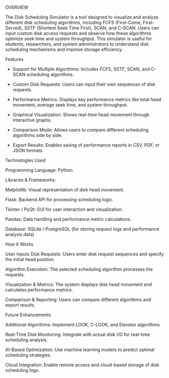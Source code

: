 OVERVIEW

The Disk Scheduling Simulator is a tool designed to visualize and analyze different disk scheduling algorithms, including FCFS (First-Come, First-Served), SSTF (Shortest Seek Time First), SCAN, and C-SCAN. Users can input custom disk access   requests and observe how these algorithms optimize seek time and system throughput. This simulator is useful for students, researchers, and system administrators to understand disk scheduling mechanisms and improve storage efficiency.

Features

 - Support for Multiple Algorithms: Includes FCFS, SSTF, SCAN, and C-SCAN scheduling algorithms.

 - Custom Disk Requests: Users can input their own sequences of disk requests.

 - Performance Metrics: Displays key performance metrics like total head movement, average seek time, and system throughput.

 - Graphical Visualization: Shows real-time head movement through interactive graphs.

 - Comparison Mode: Allows users to compare different scheduling algorithms side by side.

 - Export Results: Enables saving of performance reports in CSV, PDF, or JSON formats.

Technologies Used

Programming Language: Python

Libraries & Frameworks:

Matplotlib: Visual representation of disk head movement.

Flask: Backend API for processing scheduling logic.

Tkinter / PyQt: GUI for user interaction and visualization.

Pandas: Data handling and performance metric calculations.

Database: SQLite / PostgreSQL (for storing request logs and performance analysis data)

How It Works

User Inputs Disk Requests: Users enter disk request sequences and specify the initial head position.

Algorithm Execution: The selected scheduling algorithm processes the requests.

Visualization & Metrics: The system displays disk head movement and calculates performance metrics.

Comparison & Reporting: Users can compare different algorithms and export results.

Future Enhancements

Additional Algorithms: Implement LOOK, C-LOOK, and Elevator algorithms.

Real-Time Disk Monitoring: Integrate with actual disk I/O for real-time scheduling analysis.

AI-Based Optimization: Use machine learning models to predict optimal scheduling strategies.

Cloud Integration: Enable remote access and cloud-based storage of disk scheduling logs.
